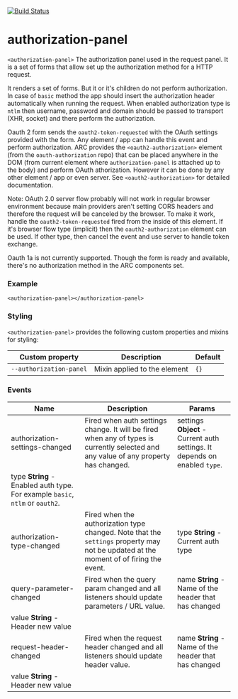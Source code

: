 [![Build Status](https://travis-ci.org/advanced-rest-client/authorization-panel.svg?branch=stage)](https://travis-ci.org/advanced-rest-client/authorization-panel)  

# authorization-panel

`<authorization-panel>` The authorization panel used in the request panel.
It is a set of forms that allow set up the authorization method for a HTTP request.

It renders a set of forms. But it or it's children do not perform authorization.
In case of `basic` method the app should insert the authorization header automatically when
running the request.
When enabled authorization type is `ntlm` then username, password and domain should be passed
to transport (XHR, socket) and there perform the authorization.

Oauth 2 form sends the `oauth2-token-requested` with the OAuth settings provided with the form.
Any element / app can handle this event and perform authorization.
ARC provides the `<oauth2-authorization>` element (from the `oauth-authorization` repo) that can
be placed anywhere in the DOM (from current element where `authorization-panel` is attached up to
the body) and perform OAuth athorization. However it can be done by any other element / app  or
even server. See `<oauth2-authorization>` for detailed documentation.

Note: OAuth 2.0 server flow probably will not work in regular browser environment because
main providers aren't setting CORS headers and therefore the request will be canceled by the
browser.
To make it work, handle the `oauth2-token-requested` fired from the inside of this element.
If it's browser flow type (implicit) then the `oauth2-authorization` element can be used.
If other type, then cancel the event and use server to handle token exchange.

Oauth 1a is not currently supported. Though the form is ready and available, there's no
authorization method in the ARC components set.

### Example
```
<authorization-panel></authorization-panel>
```

### Styling
`<authorization-panel>` provides the following custom properties and mixins for styling:

Custom property | Description | Default
----------------|-------------|----------
`--authorization-panel` | Mixin applied to the element | `{}`



### Events
| Name | Description | Params |
| --- | --- | --- |
| authorization-settings-changed | Fired when auth settings change.  It will be fired when any of types is currently selected and any value of any property has changed. | settings **Object** - Current auth settings. It depends on enabled `type`. |
type **String** - Enabled auth type. For example `basic`, `ntlm` or `oauth2`. |
| authorization-type-changed | Fired when the authorization type changed. Note that the `settings` property may not be updated at the moment of of firing the event. | type **String** - Current auth type |
| query-parameter-changed | Fired when the query param changed and all listeners should update parameters / URL value. | name **String** - Name of the header that has changed |
value **String** - Header new value |
| request-header-changed | Fired when the request header changed and all listeners should update header value. | name **String** - Name of the header that has changed |
value **String** - Header new value |
